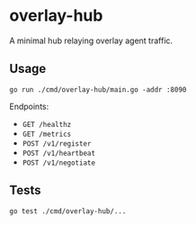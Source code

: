 # overlay-hub

A minimal hub relaying overlay agent traffic.

## Usage

```
go run ./cmd/overlay-hub/main.go -addr :8090
```

Endpoints:
- `GET /healthz`
- `GET /metrics`
- `POST /v1/register`
- `POST /v1/heartbeat`
- `POST /v1/negotiate`

## Tests

```bash
go test ./cmd/overlay-hub/...
```
